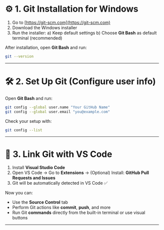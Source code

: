 
# ⚙️ 1. Git Installation for Windows

1. Go to [https://git-scm.com](https://git-scm.com)
2. Download the Windows installer
3. Run the installer:
   a) Keep default settings
   b) Choose **Git Bash** as default terminal (recommended)

After installation, open **Git Bash** and run:

```bash
git --version
```

---

# 🛠️ 2. Set Up Git (Configure user info)

Open **Git Bash** and run:

```bash
git config --global user.name "Your GitHub Name"
git config --global user.email "you@example.com"
```

Check your setup with:

```bash
git config --list
```

---

# 🧠 3. Link Git with VS Code

1. Install **Visual Studio Code**
2. Open VS Code → Go to **Extensions** → (Optional) Install: **GitHub Pull Requests and Issues**
3. Git will be automatically detected in VS Code ✅

Now you can:

* Use the **Source Control** tab
* Perform Git actions like **commit**, **push**, and more
* Run Git **commands** directly from the built-in terminal or use visual buttons

---


